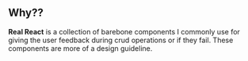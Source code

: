 ## Why??

<strong>Real React</strong> is a collection of barebone components I commonly use for giving the user feedback during crud operations or if they fail.  These components are more of a design guideline.
